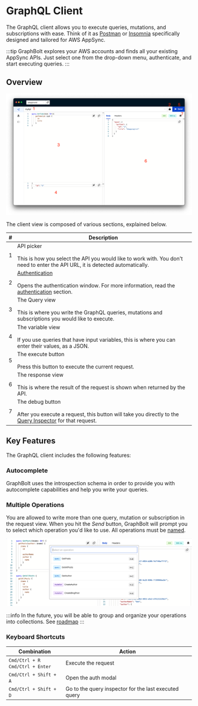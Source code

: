 # GraphQL Client

The GraphQL client allows you to execute queries, mutations, and subscriptions with ease. Think of it as [Postman](https://www.postman.com/) or [Insomnia](https://insomnia.rest/) specifically designed and tailored for AWS AppSync.

:::tip
GraphBolt explores your AWS accounts and finds all your existing AppSync APIs. Just select one from the drop-down menu, authenticate, and start executing queries.
:::

## Overview 

![GraphBolt GraphQL client](img/graphql-client.png)

The client view is composed of various sections, explained below.

| # | Description |
|--|--|
| 1 | API picker<br/><br/> This is how you select the API you would like to work with. You don't need to enter the API URL, it is detected automatically. | 
| 2 | [Authentication](./authentication)<br/><br/>Opens the authentication window. For more information, read the [authentication](./authentication) section.
| 3 | The Query view<br/><br/>This is where you write the GraphQL queries, mutations and subscriptions you would like to execute.  |
| 4 | The variable view<br/><br/>If you use queries that have input variables, this is where you can enter their values, as a JSON. |
| 5 | The execute button<br/><br/>Press this button to execute the current request. |
| 6 | The response view<br/><br/>This is where the result of the request is shown when returned by the API. |
| 7 | The debug button<br/><br/>After you execute a request, this button will take you directly to the [Query Inspector](/query-inspector/query-details) for that request.

## Key Features

The GraphQL client includes the following features:

### Autocomplete

GraphBolt uses the introspection schema in order to provide you with autocomplete capabilities and help you write your queries.

### Multiple Operations

You are allowed to write more than one query, mutation or subscription in the request view. When you hit the _Send_ button, GraphBolt will prompt you to select which operation you'd like to use. All operations must be [named](https://graphql.org/learn/queries/#operation-name).

![Multiple Operations](./img/multiple-operations.png)

:::info
In the future, you will be able to group and organize your operations into collections. See [roadmap](https://github.com/orgs/graphboltdev/projects/1/views/1?query=is%3Aopen+sort%3Aupdated-desc&filterQuery=colle&pane=issue&itemId=11954307)
:::

### Keyboard Shortcuts

| Combination | Action |
| -- | -- |
| `Cmd/Ctrl + R`<br/>`Cmd/Ctrl + Enter` | Execute the request |
| `Cmd/Ctrl + Shift + A` | Open the auth modal |
| `Cmd/Ctrl + Shift + D` | Go to the query inspector for the last executed query |
